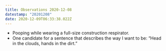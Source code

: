 ```yaml
---
title: Observations 2020-12-08
datestamp: "20201208"
date: 2020-12-09T06:33:38.022Z
---
```

- Pooping while wearing a full-size construction respirator.
- One candidate for a sentence that describes the way I want to be: “Head in the clouds, hands in the dirt.”